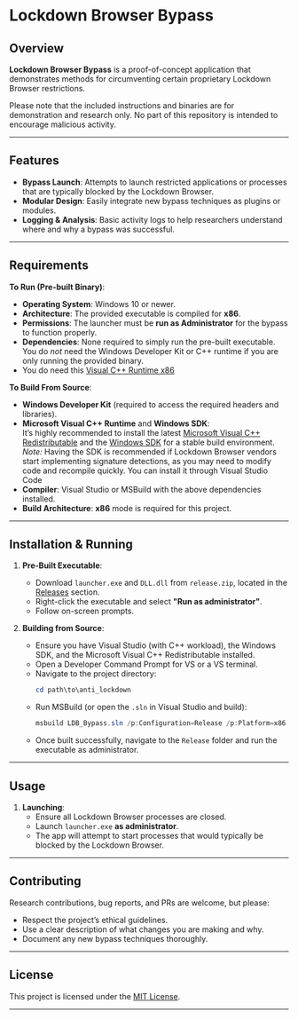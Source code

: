 # Lockdown Browser Bypass

## Overview

**Lockdown Browser Bypass** is a proof-of-concept application that demonstrates methods for circumventing certain proprietary Lockdown Browser restrictions.

Please note that the included instructions and binaries are for demonstration and research only. No part of this repository is intended to encourage malicious activity.

---

## Features

- **Bypass Launch**: Attempts to launch restricted applications or processes that are typically blocked by the Lockdown Browser.
- **Modular Design**: Easily integrate new bypass techniques as plugins or modules.
- **Logging & Analysis**: Basic activity logs to help researchers understand where and why a bypass was successful.

---

## Requirements

**To Run (Pre-built Binary)**:
- **Operating System**: Windows 10 or newer.
- **Architecture**: The provided executable is compiled for **x86**.
- **Permissions**: The launcher must be **run as Administrator** for the bypass to function properly.
- **Dependencies**: None required to simply run the pre-built executable. You do *not* need the Windows Developer Kit or C++ runtime if you are only running the provided binary.
- You do need this [Visual C++ Runtime x86](https://aka.ms/vs/16/release/vc_redist.x86.exe)

**To Build From Source**:
- **Windows Developer Kit** (required to access the required headers and libraries).
- **Microsoft Visual C++ Runtime** and **Windows SDK**:  
  It’s highly recommended to install the latest [Microsoft Visual C++ Redistributable](https://learn.microsoft.com/en-us/cpp/windows/latest-supported-vc-redist?view=msvc-170) and the [Windows SDK](https://developer.microsoft.com/en-us/windows/downloads/windows-sdk/) for a stable build environment.  
  *Note:* Having the SDK is recommended if Lockdown Browser vendors start implementing signature detections, as you may need to modify code and recompile quickly. You can install it through Visual Studio Code
- **Compiler**: Visual Studio or MSBuild with the above dependencies installed.
- **Build Architecture**: **x86** mode is required for this project.

---

## Installation & Running

1. **Pre-Built Executable**:
   - Download `launcher.exe` and `DLL.dll` from `release.zip`, located in the [Releases](./releases) section.
   - Right-click the executable and select **"Run as administrator"**.
   - Follow on-screen prompts.

2. **Building from Source**:
   - Ensure you have Visual Studio (with C++ workload), the Windows SDK, and the Microsoft Visual C++ Redistributable installed.
   - Open a Developer Command Prompt for VS or a VS terminal.
   - Navigate to the project directory:
     ```powershell
     cd path\to\anti_lockdown
     ```
   - Run MSBuild (or open the `.sln` in Visual Studio and build):
     ```powershell
     msbuild LDB_Bypass.sln /p:Configuration=Release /p:Platform=x86
     ```
   - Once built successfully, navigate to the `Release` folder and run the executable as administrator.

---

## Usage

1. **Launching**:
   - Ensure all Lockdown Browser processes are closed.
   - Launch `launcher.exe` **as administrator**.
   - The app will attempt to start processes that would typically be blocked by the Lockdown Browser.

---

## Contributing

Research contributions, bug reports, and PRs are welcome, but please:

- Respect the project’s ethical guidelines.
- Use a clear description of what changes you are making and why.
- Document any new bypass techniques thoroughly.

---

## License

This project is licensed under the [MIT License](./LICENSE).

---
